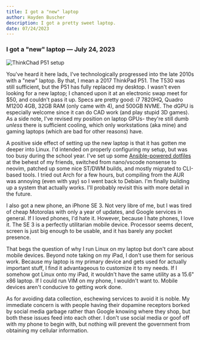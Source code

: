 ```yaml
---
title: I got a "new" laptop
author: Hayden Buscher
description: I got a pretty sweet laptop.
date: 07/24/2023
---
```


### I got a "new" laptop — July 24, 2023

![ThinkChad P51 setup](img/P51.jpg)

You've heard it here lads, I've technologically progressed into the late 2010s with a "new" laptop. By that, I mean a 2017 ThinkPad P51. The T530 was still sufficient, but the P51 has fully replaced my desktop. I wasn't even looking for a new laptop; I chanced upon it at an electronic swap meet for $50, and couldn't pass it up. Specs are pretty good: i7 7820HQ, Quadro M1200 4GB, 32GB RAM (only came with 4), and 500GB NVME. The dGPU is especially welcome since it can do CAD work (and play stupid 3D games). As a side note, I've revised my position on laptop GPUs- they're still dumb *unless* there is sufficient cooling, which only workstations (aka mine) and gaming laptops (which are bad for other reasons) have.

A positive side effect of setting up the new laptop is that it has gotten me deeper into Linux. I'd intended on properly configuring my setup, but was too busy during the school year. I've set up some [Ansible-powered dotfiles](https://github.com/techno-sorcery/Dotfiles-V2) at the behest of my friends, switched from nano/vscode nonsense to neovim, patched up some nice ST/DWM builds, and mostly migrated to CLI-based tools. I tried out Arch for a few hours, but compiling from the AUR was annoying (even with yay) so I went back to Debian. I'm finally building up a system that actually works. I'll probably revisit this with more detail in the future.

I also got a new phone, an iPhone SE 3. Not very libre of me, but I was tired of cheap Motorolas with only a year of updates, and Google services in general. If I loved phones, I'd hate it. However, because I hate phones, I love it. The SE 3 is a perfectly utilitarian mobile device. Processor seems decent, screen is just big enough to be usable, and it has barely any pocket presence.

That begs the question of why I run Linux on my laptop but don't care about mobile devices. Beyond note taking on my iPad, I don't use them for serious work. Because my laptop is my primary device and gets used for actually important stuff, I find it advantageous to customize it to my needs. If I somehow got Linux onto my iPad, it wouldn't have the same utility as a 15.6" x86 laptop. If I could run VIM on my phone, I wouldn't want to. Mobile devices aren't conducive to getting work done.

As for avoiding data collection, eschewing services to avoid it is noble. My immediate concern is with people having their dopamine receptors borked by social media garbage rather than Google knowing where they shop, but both these issues feed into each other. I don't use social media or goof off with my phone to begin with, but nothing will prevent the government from obtaining my cellular information.
 
<!-- Most importantly, though, is the fact that I've obtained religious faith.. I won't say much since it's worthy of a separate post, but it came after a period of atheism spanning 12 years. As a foolish kid, I told people I wished to be "stupid like a religious person" so I could be happy. Even then, I realized the utterly dissatisfying nature of atheist philosophy- the great contradiction of deriving concrete meaning from a foundation of straw. Maybe it's just a "me problem", but I'm very skeptical of those who claim to find comfort in moral subjectivity, and their actions lacking inherent meaning. Frankly, I find it horrifying. -->

<!-- Trying to fit the metaphysical into the framework of human science is foolish in my opinion, but either way the existence/supposed non-existence of God is lacking in evidence. Assuming both are equally probable, theism makes more sense from a functional point of view since it provides people with a grand purpose, concrete set of morals, and motivation to do good beyond what they *feel* is right. Even from a secular viewpoint, you'd have to knowledge how powerful the "illusion" of these can be. I'm against the view that religion is magically responsible for most of the world's problems because, beyond the surface, it's not. Even in situations where people have committed atrocities for reasons they felt truly righteous, the basic conditions that brought them about would have existed either way. Conforming to any religion (or lack thereof) wouldn't have changed the Spaniards' lust for gold. -->

<!-- Of course, logic can't help you find God. In my case, I suppose I was around the right people at the right time. I've started analyzing scripture, something even as an atheist I wanted to do. I even started regularly attending Church during the school year. I've come to find my place in Lutheranism since they respect church tradition while simultaneously affirming salvation through faith alone, hold a reverent view of the sacraments, and perform very traditional services (pipe organ and all). I'm starting confirmation when I get back, which I've greatly been looking forward to. It's also given me a connection to my ancestors, which I've never really had. A large portion of my family is Danish and, go figure, they're all Lutheran. Even my great grandfather was a Lutheran minister in the 1920s and 1930s. -->

<!-- It's pretty funny how I jumped from talking about my computer and phone to something as deep as religion, but I guess that's how I operate. As I still have a month and a half left of summer, I plan on more actively adding things to this website. -->
